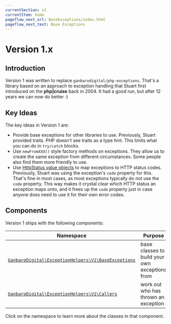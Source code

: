 ```yaml
---
currentSection: v1
currentItem: home
pageflow_next_url: BaseExceptions/index.html
pageflow_next_text: Base Exceptions
---
```


# Version 1.x

## Introduction

Version 1 was written to replace `ganbarodigital/php-exceptions`. That's a library based on an approach to exception handling that Stuart first introduced on the __php|cruise__ back in 2004. It had a good run, but after 12 years we can now do better :)

## Key Ideas

The key ideas in Version 1 are:

* Provide base exceptions for other libraries to use. Previously, Stuart provided traits. PHP doesn't see traits as a type hint. This limits what you can do in `try/catch` blocks.
* Use `newFromXXX()` style factory methods on exceptions. They allow us to create the same exception from different circumstances. Some people also find them more friendly to use.
* Use [HttpStatus value objects](http://ganbarodigital.github.io/php-http-status/HttpStatus.html) to map exceptions to HTTP status codes.  Previously, Stuart was using the exception's `code` property for this. That's fine in most cases, as most exceptions typically do not use the `code` property. This way makes it crystal clear which HTTP status an exception maps onto, and it frees up the `code` property just in case anyone does need to use it for their own error codes.

## Components

Version 1 ships with the following components:

Namespace | Purpose
----------|--------
[`GanbaroDigital\ExceptionHelpers\V1\BaseExceptions`](BaseExceptions/index.html) | base classes to build your own exceptions from
[`GanbaroDigital\ExceptionHelpers\V1\Callers`](Callers/index.html) | work out who has thrown an exception

Click on the namespace to learn more about the classes in that component.
